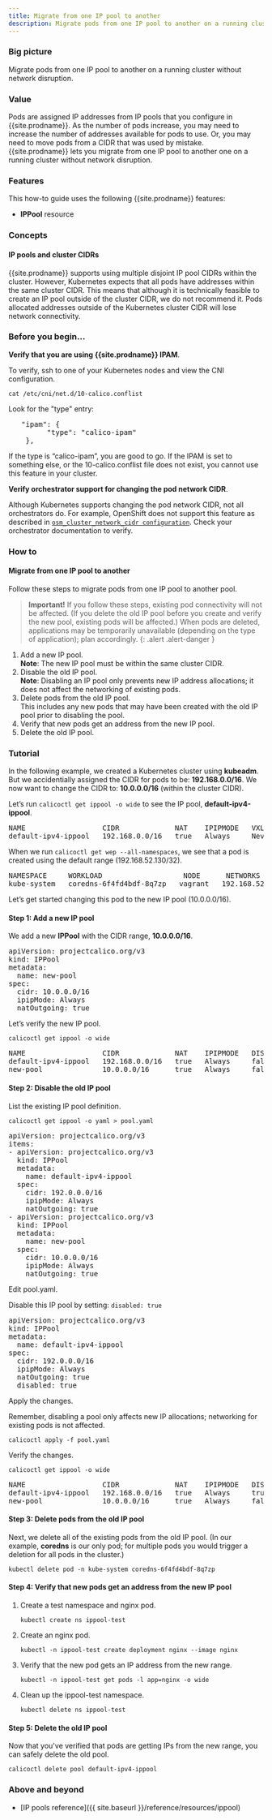 ```yaml
---
title: Migrate from one IP pool to another
description: Migrate pods from one IP pool to another on a running cluster without network disruption.
---
```


### Big picture

Migrate pods from one IP pool to another on a running cluster without network disruption.

### Value

Pods are assigned IP addresses from IP pools that you configure in {{site.prodname}}. As the number of pods increase, you may need to increase the number of addresses available for pods to use. Or, you may need to move pods from a CIDR that was used by mistake. {{site.prodname}} lets you migrate from one IP pool to another one on a running cluster without network disruption. 

### Features

This how-to guide uses the following {{site.prodname}} features:

- **IPPool** resource 

### Concepts

#### IP pools and cluster CIDRs

{{site.prodname}} supports using multiple disjoint IP pool CIDRs within the cluster. However, Kubernetes expects that all pods have addresses within the same cluster CIDR. This means that although it is technically feasible to create an IP pool outside of the cluster CIDR, we do not recommend it. Pods allocated addresses outside of the Kubernetes cluster CIDR will lose network connectivity.

### Before you begin...

**Verify that you are using {{site.prodname}} IPAM**. 

To verify, ssh to one of your Kubernetes nodes and view the CNI configuration.  

```
cat /etc/cni/net.d/10-calico.conflist

```

Look for the "type" entry:

<pre>
   "ipam": {
         "type": "calico-ipam"
    }, 
</pre>

If the type is “calico-ipam”, you are good to go. If the IPAM is set to something else, or the 10-calico.conflist file does not exist, you cannot use this feature in your cluster. 

**Verify orchestrator support for changing the pod network CIDR**.

Although Kubernetes supports changing the pod network CIDR, not all orchestrators do. For example, OpenShift does not support this feature as described in [`osm_cluster_network_cidr configuration`](https://docs.openshift.org/latest/install_config/install/advanced_install.html#configuring-cluster-variables). Check your orchestrator documentation to verify. 

### How to

#### Migrate from one IP pool to another

Follow these steps to migrate pods from one IP pool to another pool. 

> **Important!** If you follow these steps, existing pod connectivity will not be affected. (If you delete the old IP pool before you create and verify the new pool, existing pods will be affected.) When pods are deleted, applications may be temporarily unavailable (depending on the type of application); plan accordingly. 
{: .alert .alert-danger }

1. Add a new IP pool.  
   **Note**: The new IP pool must be within the same cluster CIDR.
1. Disable the old IP pool.  
   **Note**: Disabling an IP pool only prevents new IP address allocations; it does not affect the networking of existing pods.
1. Delete pods from the old IP pool.  
   This includes any new pods that may have been created with the old IP pool prior to disabling the pool.
1. Verify that new pods get an address from the new IP pool.
1. Delete the old IP pool.

### Tutorial

In the following example, we created a Kubernetes cluster using **kubeadm**. But we accidentially assigned the CIDR for pods to be: **192.168.0.0/16**. We now want to change the CIDR to: **10.0.0.0/16** (within the cluster CIDR). 

Let’s run `calicoctl get ippool -o wide` to see the IP pool, **default-ipv4-ippool**.

<pre>
NAME                  CIDR             NAT    IPIPMODE   VXLANMODE   DISABLED
default-ipv4-ippool   192.168.0.0/16   true   Always     Never       false
</pre>

When we run `calicoctl get wep --all-namespaces`, we see that a pod is created using the default range (192.168.52.130/32).

<pre>
NAMESPACE     WORKLOAD                   NODE      NETWORKS            INTERFACE
kube-system   coredns-6f4fd4bdf-8q7zp   vagrant   192.168.52.130/32   cali800a63073ed
</pre>

Let’s get started changing this pod to the new IP pool (10.0.0.0/16).

#### Step 1: Add a new IP pool

We add a new **IPPool** with the CIDR range, **10.0.0.0/16**.

<pre>
apiVersion: projectcalico.org/v3
kind: IPPool
metadata:
  name: new-pool
spec:
  cidr: 10.0.0.0/16
  ipipMode: Always
  natOutgoing: true
</pre>

Let’s verify the new IP pool.

```
calicoctl get ippool -o wide

```
<pre>
NAME                  CIDR             NAT    IPIPMODE   DISABLED
default-ipv4-ippool   192.168.0.0/16   true   Always     false
new-pool              10.0.0.0/16      true   Always     false
</pre>

#### Step 2: Disable the old IP pool

List the existing IP pool definition.

```
calicoctl get ippool -o yaml > pool.yaml

```

<pre>
apiVersion: projectcalico.org/v3
items:
- apiVersion: projectcalico.org/v3
  kind: IPPool
  metadata:
    name: default-ipv4-ippool
  spec:
    cidr: 192.0.0.0/16
    ipipMode: Always
    natOutgoing: true
- apiVersion: projectcalico.org/v3
  kind: IPPool
  metadata:
    name: new-pool
  spec:
    cidr: 10.0.0.0/16
    ipipMode: Always
    natOutgoing: true
</pre>

Edit pool.yaml.

Disable this IP pool by setting: `disabled: true`

<pre>
apiVersion: projectcalico.org/v3
kind: IPPool
metadata:
  name: default-ipv4-ippool
spec:
  cidr: 192.0.0.0/16
  ipipMode: Always
  natOutgoing: true
  disabled: true
</pre>

Apply the changes. 

Remember, disabling a pool only affects new IP allocations; networking for existing pods is not affected.

```
calicoctl apply -f pool.yaml

```

Verify the changes.

```
calicoctl get ippool -o wide

```

<pre>
NAME                  CIDR             NAT    IPIPMODE   DISABLED
default-ipv4-ippool   192.168.0.0/16   true   Always     true
new-pool              10.0.0.0/16      true   Always     false
</pre>

#### Step 3: Delete pods from the old IP pool

Next, we delete all of the existing pods from the old IP pool. (In our example, **coredns** is our only pod; for multiple pods you would trigger a deletion for all pods in the cluster.)

```
kubectl delete pod -n kube-system coredns-6f4fd4bdf-8q7zp

```

#### Step 4: Verify that new pods get an address from the new IP pool

1. Create a test namespace and nginx pod. 
 
   ```
   kubectl create ns ippool-test

   ```

1. Create an nginx pod. 
  
   ```
   kubectl -n ippool-test create deployment nginx --image nginx

   ```

1. Verify that the new pod gets an IP address from the new range.
    
   ```
   kubectl -n ippool-test get pods -l app=nginx -o wide

   ```

1. Clean up the ippool-test namespace.  
 
   ```
   kubectl delete ns ippool-test

   ```

#### Step 5: Delete the old IP pool

Now that you've verified that pods are getting IPs from the new range, you can safely delete the old pool.

```
calicoctl delete pool default-ipv4-ippool

```

### Above and beyond

- [IP pools reference]({{ site.baseurl }}/reference/resources/ippool)
